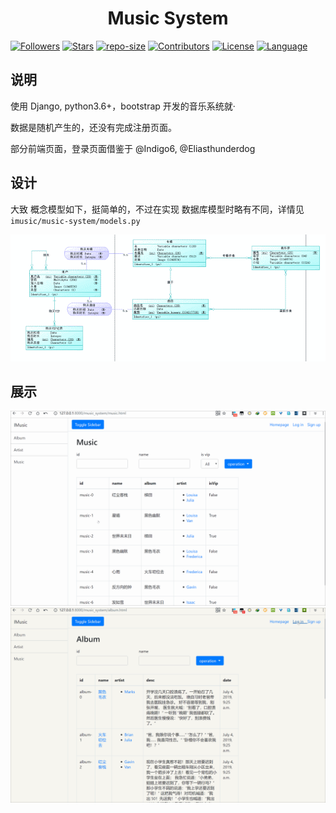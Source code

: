 <!--  style=flat/plastic/social,  label force to change the title -->
# <div align="center">Music System  </div>



[![Followers](https://img.shields.io/github/followers/mbinary.svg?label=Follow)](https://github.com/mbinary)
[![Stars](https://img.shields.io/github/stars/mbinary/music-system.svg?label=Stars&style=social)](https://github.com/mbinary/music-system/stargazers)
[![repo-size](https://img.shields.io/github/repo-size/mbinary/music-system.svg)](.)
[![Contributors](https://img.shields.io/github/contributors/mbinary/music-system.svg)](https://github.com/mbinary/music-system/graphs/contributors)
[![License](https://img.shields.io/badge/LICENSE-MIT-blue.svg)](LICENSE)
[![Language](https://img.shields.io/badge/language-python3.6-orange.svg)](.)


<!--
[![Build](https://travis-ci.org/mbinary/{项目名称}.svg?branch=master)](https://travis-ci.org/mbinary/{项目名称}?branch=master)
[![Coverage](https://codecov.io/gh/mbinary/{项目名称}/branch/master/graph/badge.svg)](http://codecov.io/github/mbinary/{项目名称}?branch=master)
[![codebeat badge](https://codebeat.co/badges/4ef725b5-405a-4390-a860-a86deefab3f8)](https://codebeat.co/projects/github-com-mbinary-netease-music-cracker-master)


-->


<!--  [![License](https://i.creativecommons.org/l/by-nc-sa/4.0/88x31.png)](http://creativecommons.org/licenses/by-nc-sa/4.0/)  copy LICENCE -->
<!-- 控制图片: <img width="60" height="75" align="right" src="haha"> -->

## 说明
使用 Django, python3.6+，bootstrap 开发的音乐系统就·

数据是随机产生的，还没有完成注册页面。

部分前端页面，登录页面借鉴于 @Indigo6, @Eliasthunderdog

## 设计
大致 概念模型如下，挺简单的，不过在实现 数据库模型时略有不同，详情见 `imusic/music-system/models.py`

![](images/design-cdf.png)

## 展示
![](images/music.gif)
![](images/login.gif)

